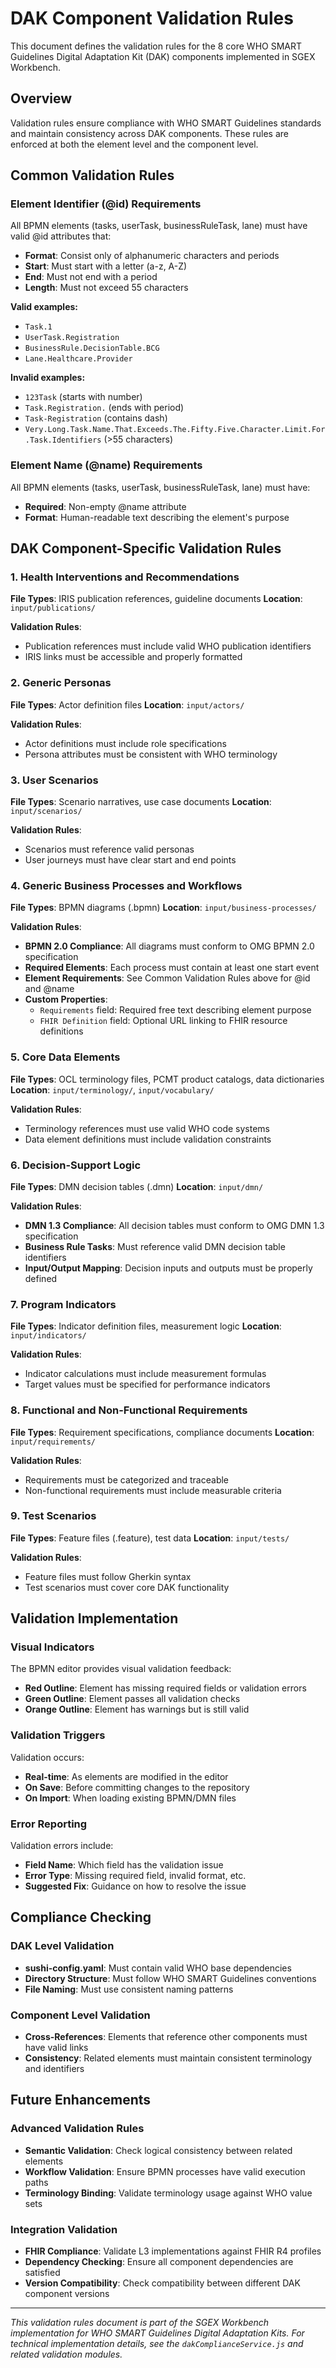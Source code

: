 # DAK Component Validation Rules

This document defines the validation rules for the 8 core WHO SMART Guidelines Digital Adaptation Kit (DAK) components implemented in SGEX Workbench.

## Overview

Validation rules ensure compliance with WHO SMART Guidelines standards and maintain consistency across DAK components. These rules are enforced at both the element level and the component level.

## Common Validation Rules

### Element Identifier (@id) Requirements

All BPMN elements (tasks, userTask, businessRuleTask, lane) must have valid @id attributes that:

- **Format**: Consist only of alphanumeric characters and periods
- **Start**: Must start with a letter (a-z, A-Z)
- **End**: Must not end with a period
- **Length**: Must not exceed 55 characters

**Valid examples:**
- `Task.1`
- `UserTask.Registration`
- `BusinessRule.DecisionTable.BCG`
- `Lane.Healthcare.Provider`

**Invalid examples:**
- `123Task` (starts with number)
- `Task.Registration.` (ends with period)
- `Task-Registration` (contains dash)
- `Very.Long.Task.Name.That.Exceeds.The.Fifty.Five.Character.Limit.For.Task.Identifiers` (>55 characters)

### Element Name (@name) Requirements

All BPMN elements (tasks, userTask, businessRuleTask, lane) must have:

- **Required**: Non-empty @name attribute
- **Format**: Human-readable text describing the element's purpose

## DAK Component-Specific Validation Rules

### 1. Health Interventions and Recommendations

**File Types**: IRIS publication references, guideline documents
**Location**: `input/publications/`

**Validation Rules**:
- Publication references must include valid WHO publication identifiers
- IRIS links must be accessible and properly formatted

### 2. Generic Personas

**File Types**: Actor definition files
**Location**: `input/actors/`

**Validation Rules**:
- Actor definitions must include role specifications
- Persona attributes must be consistent with WHO terminology

### 3. User Scenarios

**File Types**: Scenario narratives, use case documents
**Location**: `input/scenarios/`

**Validation Rules**:
- Scenarios must reference valid personas
- User journeys must have clear start and end points

### 4. Generic Business Processes and Workflows

**File Types**: BPMN diagrams (.bpmn)
**Location**: `input/business-processes/`

**Validation Rules**:
- **BPMN 2.0 Compliance**: All diagrams must conform to OMG BPMN 2.0 specification
- **Required Elements**: Each process must contain at least one start event
- **Element Requirements**: See Common Validation Rules above for @id and @name
- **Custom Properties**: 
  - `Requirements` field: Required free text describing element purpose
  - `FHIR Definition` field: Optional URL linking to FHIR resource definitions

### 5. Core Data Elements

**File Types**: OCL terminology files, PCMT product catalogs, data dictionaries
**Location**: `input/terminology/`, `input/vocabulary/`

**Validation Rules**:
- Terminology references must use valid WHO code systems
- Data element definitions must include validation constraints

### 6. Decision-Support Logic

**File Types**: DMN decision tables (.dmn)
**Location**: `input/dmn/`

**Validation Rules**:
- **DMN 1.3 Compliance**: All decision tables must conform to OMG DMN 1.3 specification
- **Business Rule Tasks**: Must reference valid DMN decision table identifiers
- **Input/Output Mapping**: Decision inputs and outputs must be properly defined

### 7. Program Indicators

**File Types**: Indicator definition files, measurement logic
**Location**: `input/indicators/`

**Validation Rules**:
- Indicator calculations must include measurement formulas
- Target values must be specified for performance indicators

### 8. Functional and Non-Functional Requirements

**File Types**: Requirement specifications, compliance documents
**Location**: `input/requirements/`

**Validation Rules**:
- Requirements must be categorized and traceable
- Non-functional requirements must include measurable criteria

### 9. Test Scenarios

**File Types**: Feature files (.feature), test data
**Location**: `input/tests/`

**Validation Rules**:
- Feature files must follow Gherkin syntax
- Test scenarios must cover core DAK functionality

## Validation Implementation

### Visual Indicators

The BPMN editor provides visual validation feedback:

- **Red Outline**: Element has missing required fields or validation errors
- **Green Outline**: Element passes all validation checks
- **Orange Outline**: Element has warnings but is still valid

### Validation Triggers

Validation occurs:
- **Real-time**: As elements are modified in the editor
- **On Save**: Before committing changes to the repository
- **On Import**: When loading existing BPMN/DMN files

### Error Reporting

Validation errors include:
- **Field Name**: Which field has the validation issue
- **Error Type**: Missing required field, invalid format, etc.
- **Suggested Fix**: Guidance on how to resolve the issue

## Compliance Checking

### DAK Level Validation

- **sushi-config.yaml**: Must contain valid WHO base dependencies
- **Directory Structure**: Must follow WHO SMART Guidelines conventions
- **File Naming**: Must use consistent naming patterns

### Component Level Validation

- **Cross-References**: Elements that reference other components must have valid links
- **Consistency**: Related elements must maintain consistent terminology and identifiers

## Future Enhancements

### Advanced Validation Rules

- **Semantic Validation**: Check logical consistency between related elements
- **Workflow Validation**: Ensure BPMN processes have valid execution paths
- **Terminology Binding**: Validate terminology usage against WHO value sets

### Integration Validation

- **FHIR Compliance**: Validate L3 implementations against FHIR R4 profiles
- **Dependency Checking**: Ensure all component dependencies are satisfied
- **Version Compatibility**: Check compatibility between different DAK component versions

---

*This validation rules document is part of the SGEX Workbench implementation for WHO SMART Guidelines Digital Adaptation Kits. For technical implementation details, see the `dakComplianceService.js` and related validation modules.*